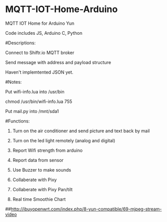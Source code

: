 # MQTT-IOT-Home-Arduino


MQTT IOT Home for Arduino Yun


Code includes JS, Arduino C, Python


#Descriptions:


Connect to Shiftr.io MQTT broker


Send message with address and payload structure


Haven't implemtented JSON yet.


#Notes:


Put wifi-info.lua into /usr/bin


chmod /usr/bin/wifi-info.lua 755


Put mail.py into /mnt/sda1


#Functions:


1. Turn on the air conditioner and send picture and text back by mail

2. Turn on the led light remotely (analog and digital)

3. Report Wifi strength from arduino

4. Report data from sensor

5. Use Buzzer to make sounds

6. Collaberate with Pixy

7. Collaberate with Pixy Pan/tilt

8. Real time Smoothie Chart


##http://ibuyopenwrt.com/index.php/8-yun-compatible/69-mjpeg-stream-video
